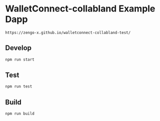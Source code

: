 # WalletConnect-collabland Example Dapp
```
https://zengo-x.github.io/walletconnect-collabland-test/
```
## Develop

```bash
npm run start
```

## Test

```bash
npm run test
```

## Build

```bash
npm run build
```

